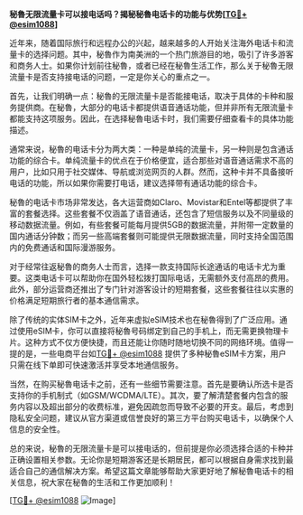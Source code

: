 **秘魯无限流量卡可以接电话吗？揭秘秘魯电话卡的功能与优势[[TG💪+ @esim1088](https://t.me/s/esim1088)]**

近年来，随着国际旅行和远程办公的兴起，越来越多的人开始关注海外电话卡和流量卡的选择问题。其中，秘魯作为南美洲的一个热门旅游目的地，吸引了许多游客和商务人士。如果你计划前往秘魯，或者已经在秘魯生活工作，那么关于秘魯无限流量卡是否支持接电话的问题，一定是你关心的重点之一。

首先，让我们明确一点：秘魯的无限流量卡是否能接电话，取决于具体的卡种和服务提供商。在秘魯，大部分的电话卡都提供语音通话功能，但并非所有无限流量卡都能支持这项服务。因此，在选择秘魯电话卡时，我们需要仔细查看卡的具体功能描述。

通常来说，秘魯的电话卡分为两大类：一种是单纯的流量卡，另一种则是包含通话功能的综合卡。单纯流量卡的优点在于价格便宜，适合那些对语音通话需求不高的用户，比如只用于社交媒体、导航或浏览网页的人群。然而，这种卡并不具备接听电话的功能，所以如果你需要打电话，建议选择带有通话功能的综合卡。

秘魯的电话卡市场非常发达，各大运营商如Claro、Movistar和Entel等都提供了丰富的套餐选择。这些套餐不仅涵盖了语音通话，还包含了短信服务以及不同量级的移动数据流量。例如，有些套餐可能每月提供5GB的数据流量，并附带一定数量的国内通话分钟数；而另一些高端套餐则可能提供无限数据流量，同时支持全国范围内的免费通话和国际漫游服务。

对于经常往返秘魯的商务人士而言，选择一款支持国际长途通话的电话卡尤为重要。这类电话卡可以帮助你在国外轻松拨打国际电话，无需额外支付高昂的费用。此外，部分运营商还推出了专门针对游客设计的短期套餐，这些套餐往往以实惠的价格满足短期旅行者的基本通信需求。

除了传统的实体SIM卡之外，近年来虚拟eSIM技术也在秘魯得到了广泛应用。通过使用eSIM卡，你可以直接将秘魯号码绑定到自己的手机上，而无需更换物理卡片。这种方式不仅方便快捷，而且还能让你随时随地切换不同的网络环境。值得一提的是，一些电商平台如[TG💪+ @esim1088](https://t.me/s/esim1088) 提供了多种秘魯eSIM卡方案，用户只需在线下单即可快速激活并享受本地通信服务。

当然，在购买秘魯电话卡之前，还有一些细节需要注意。首先是要确认所选卡是否支持你的手机制式（如GSM/WCDMA/LTE）。其次，要了解清楚套餐内包含的服务内容以及超出部分的收费标准，避免因疏忽而导致不必要的开支。最后，考虑到隐私安全问题，建议从官方渠道或信誉良好的第三方平台购买电话卡，以确保个人信息的安全性。

总的来说，秘魯的无限流量卡是可以接电话的，但前提是你必须选择合适的卡种并正确设置相关参数。无论你是短期游客还是长期居民，都可以根据自身需求找到最适合自己的通信解决方案。希望这篇文章能够帮助大家更好地了解秘魯电话卡的相关信息，祝大家在秘魯的生活和工作更加顺利！

[[TG💪+ @esim1088](https://t.me/s/esim1088) ![Image](https://i.postimg.cc/4NQfJmqS/Snipaste-2025-05-13-00-14-12.png)]